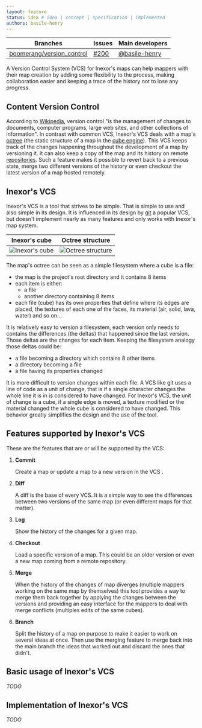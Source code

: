 ```yaml
---
layout: feature
status: idea # idea | concept | specification | implemented
authors: basile-henry
---
```


Branches | Issues | Main developers
--- | --- | --- 
[boomerang/version_control](https://github.com/inexorgame/code/tree/boomerang/version_control) |  [#200](https://github.com/inexorgame/code/issues/200) | [@basile-henry](/basile-henry)

A Version Control System (VCS) for Inexor's maps can help mappers with their map creation by adding some flexibility to the process, making collaboration easier and keeping a trace of the history not to lose any progress.

## Content Version Control
According to [Wikipedia](https://en.wikipedia.org/wiki/Version_control), version control "is the management of changes to documents, computer programs, large web sites, and other collections of information". In contrast with common VCS, Inexor's VCS deals with a map's [octree](https://en.wikipedia.org/wiki/Octree) (the static structure of a map in the [cube engine](https://en.wikipedia.org/wiki/Cube_2:_Sauerbraten#Real-time_editing)). This VCS keeps track of the changes happening throughout the development of a map by versioning it. It can also keep a copy of the map and its history on remote [repositories](https://en.wikipedia.org/wiki/Repository_(version_control)). Such a feature makes it possible to revert back to a previous state, merge two different versions of the history or even checkout the latest version of a map hosted remotely.

## Inexor's VCS
Inexor's VCS is a tool that strives to be simple. That is simple to use and also simple in its design. It is influenced in its design by [git](https://en.wikipedia.org/wiki/Git_(software)) a popular VCS, but doesn't implement nearly as many features and only works with Inexor's map system.

Inexor's cube              |  Octree structure
:-------------------------:|:-------------------------:
![Inexor's cube](https://upload.wikimedia.org/wikipedia/commons/thumb/6/69/Sauer_editing-1--.png/140px-Sauer_editing-1--.png) | ![Octree structure](https://upload.wikimedia.org/wikipedia/commons/thumb/2/20/Octree2.svg/400px-Octree2.svg.png)

The map's octree can be seen as a simple filesystem where a cube is a file:
- the map is the project's root directory and it contains 8 items
- each item is either:
  - a file
  - another directory containing 8 items
- each file (cube) has its own properties that define where its edges are placed, the textures of each one of the faces, its material (air, solid, lava, water) and so on...

It is relatively easy to version a filesystem, each version only needs to contains the differences (the deltas) that happened since the last version. Those deltas are the changes for each item. Keeping the filesystem analogy those deltas could be:
  - a file becoming a directory which contains 8 other items
  - a directory becoming a file
  - a file having its properties changed

It is more difficult to version changes within each file. A VCS like git uses a line of code as a unit of change, that is if a single character changes the whole line it is in is considered to have changed. For Inexor's VCS, the unit of change is a cube, if a single edge is moved, a texture modified or the material changed the whole cube is considered to have changed. This behavior greatly simplifies the design and the use of the tool.

## Features supported by Inexor's VCS
These are the features that are or will be supported by the VCS:

1. **Commit**

   Create a map or update a map to a new version in the VCS .
2. **Diff**

   A diff is the base of every VCS. It is a simple way to see the differences between two versions of the same map (or even different maps for that matter).
3. **Log**

   Show the history of the changes for a given map.
4. **Checkout**

   Load a specific version of a map. This could be an older version or even a new map coming from a remote repository.
5. **Merge**

   When the history of the changes of map diverges (multiple mappers working on the same map by themselves) this tool provides a way to merge them back together by applying the changes between the versions and providing an easy interface for the mappers to deal with merge conflicts (multiples edits of the same cubes).
6. **Branch**

   Split the history of a map on purpose to make it easier to work on several ideas at once. Then use the merging feature to merge back into the main branch the ideas that worked out and discard the ones that didn't.

## Basic usage of Inexor's VCS
_TODO_

## Implementation of Inexor's VCS
_TODO_